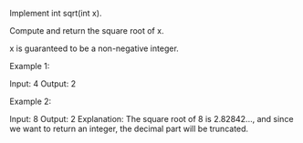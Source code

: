 Implement int sqrt(int x).

Compute and return the square root of x.

x is guaranteed to be a non-negative integer.



Example 1:

Input: 4
Output: 2



Example 2:

Input: 8
Output: 2
Explanation: The square root of 8 is 2.82842..., and since we want to return an integer, the decimal part will be truncated.

